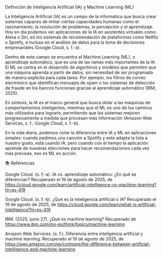 Definición de Inteligencia Artificial (IA) y Machine Learning (ML)

La Inteligencia Artificial (IA) es un campo de la informática que busca crear sistemas capaces de imitar ciertas capacidades humanas como el razonamiento, la resolución de problemas, la percepción y el aprendizaje. Hoy en día podemos ver aplicaciones de la IA en asistentes virtuales como Alexa o Siri, en los sistemas de recomendación de plataformas como Netflix o Spotify, e incluso en el análisis de datos para la toma de decisiones empresariales (Google Cloud, s. f.-a).



Dentro de este campo se encuentra el Machine Learning (ML), o aprendizaje automático, que es una de las ramas más importantes de la IA. El ML se centra en el desarrollo de algoritmos y modelos que permiten que una máquina aprenda a partir de datos, sin necesidad de ser programada de manera explícita para cada tarea. Por ejemplo, los filtros de correo electrónico que identifican mensajes de spam o los sistemas de detección de fraude en los bancos funcionan gracias al aprendizaje automático (IBM, 2025).



En síntesis, la IA es el marco general que busca dotar a las máquinas de comportamientos inteligentes, mientras que el ML es uno de los caminos más utilizados para lograrlo, permitiendo que los sistemas mejoren progresivamente a medida que procesan más información (Amazon Web Services, s. f.; Google Cloud, s. f.-b).



En la vida diaria, podemos notar la diferencia entre IA y ML en aplicaciones simples: cuando pedimos una canción a Spotify y este adapta la lista a nuestro gusto, está usando IA; pero cuando con el tiempo la aplicación aprende de nuestras elecciones para hacer recomendaciones cada vez más precisas, eso es ML en acción.



📚 Referencias

Google Cloud. (s. f.-a). IA vs. aprendizaje automático: ¿En qué se diferencian? Recuperado el 19 de agosto de 2025, de https://cloud.google.com/learn/artificial-intelligence-vs-machine-learning?hl=es-419



Google Cloud. (s. f.-b). ¿Qué es la inteligencia artificial o IA? Recuperado el 19 de agosto de 2025, de https://cloud.google.com/learn/what-is-artificial-intelligence?hl=es-419



IBM. (2025, junio 27). ¿Qué es machine learning? Recuperado de https://www.ibm.com/mx-es/think/topics/machine-learning



Amazon Web Services. (s. f.). Diferencia entre inteligencia artificial y machine learning. Recuperado el 19 de agosto de 2025, de https://aws.amazon.com/es/compare/the-difference-between-artificial-intelligence-and-machine-learning

